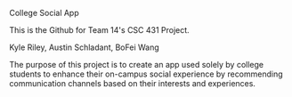 College Social App

This is the Github for Team 14's CSC 431 Project. 

Kyle Riley, Austin Schladant, BoFei Wang


The purpose of this project is to create an app used solely by college students to enhance their on-campus social experience by recommending communication channels based on their interests and experiences.
